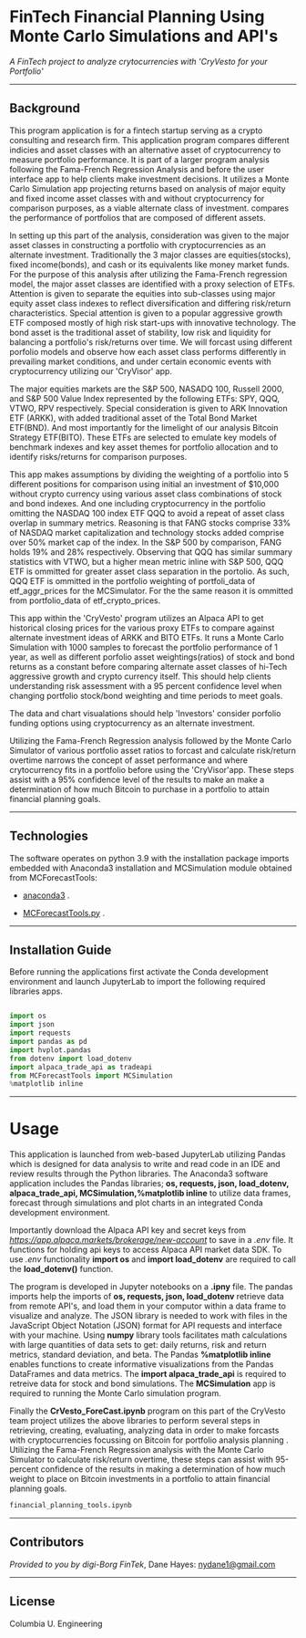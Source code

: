 # FinTech Financial Planning Using Monte Carlo Simulations and API's

*A FinTech project to analyze crytocurrencies with 'CryVesto for your Portfolio'*

---

## Background
This program application is for a fintech startup serving as a crypto consulting and research firm. This application program compares different indicies and asset classes with an alternative asset of cryptocurrency to measure portfolio performance. It is part of a larger program analysis following the Fama-French Regression Analysis and before the user interface app to help clients make investment decisions. It utilizes a Monte Carlo Simulation app projecting returns based on analysis of major equity and fixed income asset classes with and without cryptocurrency for comparison purposes, as a viable alternate class of investment.   compares the performance of portfolios that are composed of different assets.

In setting up this part of the analysis, consideration was given to the major asset classes in constructing a portfolio with cryptocurrencies as an alternate investment. Traditionally the 3 major classes are equities(stocks), fixed income(bonds), and cash or its equivalents like money market funds. For the purpose of this analysis after utilizing the Fama-French regression model, the major asset classes are identified with a proxy selection of ETFs. Attention is given to separate the equities into sub-classes using major equity asset class indexes to reflect diversification and differing risk/return characteristics. Special attention is given to a popular aggressive growth ETF composed mostly of high risk start-ups with innovative technology. The bond asset is the traditional asset of stability, low risk and liquidity for balancing a portfolio's risk/returns over time.  We will forcast using different porfolio models and observe how each asset class performs differently in prevailing market conditions, and under certain economic events with cryptocurrency utilizing our 'CryVisor' app. 

The major equities markets are the S&P 500, NASADQ 100, Russell 2000, and S&P 500 Value Index represented by the following ETFs: SPY, QQQ, VTWO, RPV respectively. Special consideration is given to ARK Innovation ETF (ARKK), with added traditional asset of the Total Bond Market ETF(BND). And most importantly for the limelight of our analysis Bitcoin Strategy ETF(BITO). These ETFs are selected to emulate key models of benchmark indexes and key asset themes for portfolio allocation and to identify risks/returns for comparison purposes. 

This app makes assumptions by dividing the weighting of a portfolio into 5 different positions for comparison using initial an investment of $10,000 without crypto currency using various asset class combinations of stock and bond indexes. And one including cryptocurrency in the portfolio omitting the NASDAQ 100 index ETF QQQ to avoid a repeat of asset class overlap in summary metrics. Reasoning is that FANG stocks comprise 33% of NASDAQ market capitalization and technology stocks added comprise over 50% market cap of the index. In the S&P 500 by comparison, FANG holds 19% and 28% respectively. Observing that QQQ has similar summary statistics with VTWO, but a higher mean metric inline with S&P 500, QQQ ETF is ommitted for greater asset class separation in the portolio. As such, QQQ ETF is ommitted in the portfolio weighting of portfoli_data of etf_aggr_prices for the MCSimulator. For the the same reason it is ommitted from portfolio_data of etf_crypto_prices. 

This app within the 'CryVesto' program utilizes an Alpaca API to get historical closing prices for the various proxy ETFs to compare against alternate investment ideas of ARKK and BITO ETFs. It runs a Monte Carlo Simulation with 1000 samples to forecast the portfolio performance of 1 year, as well as different porfolio asset weightings(ratios) of stock and bond returns as a constant before comparing alternate asset classes of hi-Tech aggressive growth and crypto currency itself. This should help clients understanding risk assessment with a 95 percent confidence level when changing portfolio stock/bond weighting and time periods to meet goals.

The data and chart visualations should help 'Investors' consider porfolio funding options using cryptocurrency as an alternate investment.  

Utilizing the Fama-French Regression analysis followed by the Monte Carlo Simulator of various portfolio asset ratios to forcast and calculate risk/return overtime narrows the concept of asset performance and where crytocurrency fits in a portfolio before using the 'CryVisor'app. These steps assist with a 95% confidence level of the results to make an make a determination of how much Bitcoin to purchase in a portfolio to attain financial planning goals.

---

## Technologies

The software operates on python 3.9 with the installation package imports embedded with Anaconda3 installation and MCSimulation module obtained from MCForecastTools:

* [anaconda3](https://docs.anaconda.com/anaconda/install/windows/e) .

* [MCForecastTools.py](https://cdn.inst-fs-pdx-prod.inscloudgate.net/e0e08ad7-c5b3-43c1-8e7c-e7efc5f1f39c/MCForecastTools.py?token=eyJhbGciOiJIUzUxMiIsInR5cCI6IkpXVCIsImtpZCI6ImNkbiJ9.eyJyZXNvdXJjZSI6Ii9lMGUwOGFkNy1jNWIzLTQzYzEtOGU3Yy1lN2VmYzVmMWYzOWMvTUNGb3JlY2FzdFRvb2xzLnB5IiwidGVuYW50IjoiY2FudmFzIiwidXNlcl9pZCI6IjE1MDQyMDAwMDAwMDAxODE0MiIsImlhdCI6MTY1MDgzNzk1OSwiZXhwIjoxNjUwOTI0MzU5fQ.VVAZTpXzX9mBx6vnKocyZoIxDBXzM4T-fZ3x9YAxzvjvID_OarmksBCAVMdjKJ8v8i_Ga8KoGLhBGqvfT44IoA&content_type=text%2Fx-python) .

---

## Installation Guide

Before running the applications first activate the Conda development environment and launch JupyterLab to import the following required libraries apps. 

```python libraries

import os
import json
import requests
import pandas as pd
import hvplot.pandas
from dotenv import load_dotenv
import alpaca_trade_api as tradeapi
from MCForecastTools import MCSimulation 
%matplotlib inline 
```

---
# Usage

This application is launched from web-based JupyterLab utilizing Pandas which is designed for data analysis to write and read code in an IDE and review results through the Python libraries. The Anaconda3 software application includes the Pandas libraries; **os, requests, json, load_dotenv, alpaca_trade_api, MCSimulation,%matplotlib inline** to utilize data frames, forecast through simulations and plot charts in an integrated Conda development environment. 

Importantly download the Alpaca API key and secret keys from *https://app.alpaca.markets/brokerage/new-account* to save in a *.env* file. It functions for holding api keys to access Alpaca API market data SDK. To use *.env* functionality **import os** and **import load_dotenv** are required to call the **load_dotenv()** function.

The program is developed in Jupyter notebooks on a **.ipny** file.  The pandas imports help the imports of **os, requests, json, load_dotenv** retrieve data from remote API's, and load them in your computor within a data frame to visualize and analyze. The JSON library is needed to work with files in the JavaScript Object Notation (JSON) format for API requests and interface with your machine. Using **numpy** library tools facilitates math calculations with large quantities of data sets to get: daily returns, risk and return metrics, standard deviation, and beta. The Pandas **%matplotlib inline** enables functions to create informative visualizations from the Pandas DataFrames and data metrics. The **import alpaca_trade_api** is required to retreive data for stock and bond simulations. The **MCSimulation** app is required to running the Monte Carlo simulation program.   

Finally the **CrVesto_ForeCast.ipynb**  program on this part of the CryVesto team project utilizes the above libraries to perform several steps in retrieving, creating, evaluating, analyzing data in order to make forcasts with cryptocurrencies focussing on Bitcoin for portfolio analysis planning . Utilizing the Fama-French Regression analysis with the Monte Carlo Simulator to calculate risk/return overtime, these steps can assist with 95-percent confidence of the results in making a determination of how much weight to place on Bitcoin investments in a portfolio to attain financial planning goals.   

```python
financial_planning_tools.ipynb
```
 

---

## Contributors

*Provided to you by digi-Borg FinTek*, 
Dane Hayes: nydane1@gmail.com

---

## License

Columbia U. Engineering